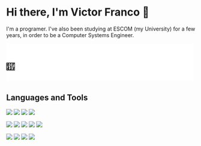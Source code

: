 # Hi there, I'm Victor Franco :wave:

I'm a programer. I've also been studying at ESCOM (my University) for a few
years, in order to be a Computer Systems Engineer.

![animation](animation.svg "I ❤️ LINUX")

## Languages and Tools

![](https://img.shields.io/badge/java-EC1F24?style=for-the-badge&logo=java&logoColor=white&labelColor=101010)
![](https://img.shields.io/badge/c-004283?style=for-the-badge&logo=c&logoColor=white&labelColor=101010)
![](https://img.shields.io/badge/python-3476AB?style=for-the-badge&logo=python&logoColor=white&labelColor=101010)
![](https://img.shields.io/badge/rust-E33616?style=for-the-badge&logo=rust&logoColor=white&labelColor=101010)

![](https://img.shields.io/badge/vim-019332?style=for-the-badge&logo=vim&logoColor=white&labelColor=101010)
![](https://img.shields.io/badge/git-F15030?style=for-the-badge&logo=git&logoColor=white&labelColor=101010)
![](https://img.shields.io/badge/github-282F35?style=for-the-badge&logo=github&logoColor=white&labelColor=101010)
![](https://img.shields.io/badge/bash-282F35?style=for-the-badge&logo=linux&logoColor=white&labelColor=101010)
![](https://img.shields.io/badge/linux-101010?style=for-the-badge&logo=linux&logoColor=white&labelColor=101010)

![](https://img.shields.io/badge/vsc-006EB0?style=for-the-badge&logo=visual-studio-code&logoColor=white&labelColor=101010)
![](https://img.shields.io/badge/javascript-F7DF1E?style=for-the-badge&logo=javascript&logoColor=white&labelColor=101010)
![](https://img.shields.io/badge/node-40C42C?style=for-the-badge&logo=node-dot-js&logoColor=white&labelColor=101010)
![](https://img.shields.io/badge/react-79D8F7?style=for-the-badge&logo=react&logoColor=white&labelColor=101010)
